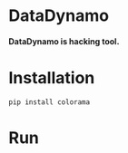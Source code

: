 # DataDynamo
#### DataDynamo is hacking tool.

# Installation
```
pip install colorama

```
# Run

```

```
